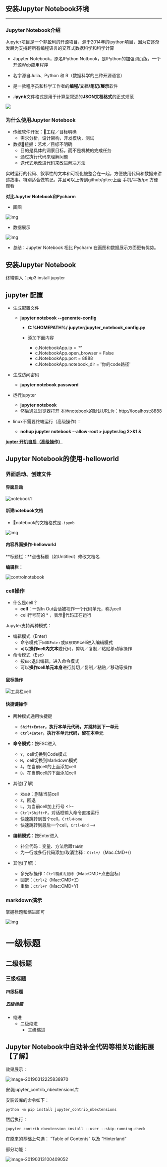 ## 安装Jupyter Notebook环境

***************

###  Jupyter Notebook介绍

Jupyter项目是一个非盈利的开源项目，源于2014年的ipython项目，因为它逐渐发展为支持跨所有编程语言的交互式数据科学和科学计算

* Jupyter Notebook，原名IPython Notbook，是IPython的加强网页版，一个开源Web应用程序

* 名字源自Julia、Python 和 R（数据科学的三种开源语言）
* 是一款程序员和科学工作者的**编程/文档/笔记/展示**软件
* **.ipynb**文件格式是用于计算型叙述的**JSON文档格式**的正式规范

![](./res/jupyternotebook.png)

### 为什么使用Jupyter Notebook

- 传统软件开发：工程／目标明确
  - 需求分析，设计架构，开发模块，测试
- 数据挖掘：艺术／目标不明确
  - 目的是具体的洞察目标，而不是机械的完成任务
  - 通过执行代码来理解问题
  - 迭代式地改进代码来改进解决方法

实时运行的代码、叙事性的文本和可视化被整合在一起，方便使用代码和数据来讲述故事。特别适合做笔记。并且可以上传到github/gitee上面 手机/平板/pc 方便观看



**对比Jupyter Notebook和Pycharm**

- 画图

![img](./res/%E5%B1%95%E7%A4%BA1.png)

* 数据展示

![img](./res/%E5%B1%95%E7%A4%BA2.png)

- 总结：Jupyter Notebook 相比 Pycharm 在画图和数据展示方面更有优势。

## 安装Jupyter Notebook

终端输入：pip3 install jupyter

## jupyter 配置

- 生成配置文件

  - **jupyter notebook --generate-config**
  
    - **C:%HOMEPATH%/.jupyter/jupyter_notebook_config.py**

    - 添加下面内容
        - c.NotebookApp.ip = '*'
        - c.NotebookApp.open_browser = False
        - c.NotebookApp.port = 8888
        - c.NotebookApp.notebook_dir = '你的code路径'

- 生成访问密码
    - **jupyter notebook password**

- 运行jupyter
    - **jupyter notebook**
    - 然后通过浏览器打开 本地notebook的默认URL为：http://localhost:8888

- linux不需要终端运行（高级操作）：
    - **nohup jupyter notebook --allow-root > jupyter.log 2>&1 &**
    
**[jupter 开机自启（高级操作）](http://note.youdao.com/noteshare?id=f081dd73ceac024ff4229114cbb2ff5f&sub=80DA157AD53F428B9CD2FB65CC854D54)**

## Jupyter Notebook的使用-helloworld

### 界面启动、创建文件

####  界面启动

![notebook1](./res/notebook1.png)

####  新建notebook文档

- notebook的文档格式是`.ipynb`

![img](./res/createnotebook.png)

#### 内容界面操作-helloworld

**标题栏：**点击标题（如Untitled）修改文档名

**编辑栏：**

![controlnotebook](./res/jupyter_helloworld.png)

### cell操作

- 什么是cell？
  - **cell**：一对In Out会话被视作一个代码单元，称为cell
  - cell行号前的 * ，表示代码正在运行

Jupyter支持两种模式：

- 编辑模式（Enter）
  - 命令模式下`回车Enter`或`鼠标双击`cell进入编辑模式
  - 可以**操作cell内文本**或代码，剪切／复制／粘贴移动等操作
- 命令模式（Esc）
  - 按`Esc`退出编辑，进入命令模式
  - 可以**操作cell单元本身**进行剪切／复制／粘贴／移动等操作

#### 鼠标操作

![工具栏cell](./res/%E5%B7%A5%E5%85%B7%E6%A0%8Fcell.png)

#### 快捷键操作

- 两种模式通用快捷键
  - **`Shift+Enter`，执行本单元代码，并跳转到下一单元**
  - **`Ctrl+Enter`，执行本单元代码，留在本单元**

- **命令模式**：按ESC进入
  - `Y`，cell切换到Code模式
  - `M`，cell切换到Markdown模式
  - `A`，在当前cell的上面添加cell
  - `B`，在当前cell的下面添加cell

- 其他(了解)
  - `双击D`：删除当前cell
  - `Z`，回退
  - `L`，为当前cell加上行号 <!--
  - `Ctrl+Shift+P`，对话框输入命令直接运行
  - 快速跳转到首个cell，`Crtl+Home`
  - 快速跳转到最后一个cell，`Crtl+End` -->

- **编辑模式**：按Enter进入
  - 补全代码：变量、方法后跟`Tab键`
  - 为一行或多行代码添加/取消注释：`Ctrl+/`（Mac:CMD+/）

- 其他(了解)：
  - 多光标操作：`Ctrl键点击鼠标`（Mac:CMD+点击鼠标）
  - 回退：`Ctrl+Z`（Mac:CMD+Z）
  - 重做：`Ctrl+Y`（Mac:CMD+Y)

### markdown演示

掌握标题和缩进即可

![img](./res/markdown%E6%BC%94%E7%A4%BA1.png)

# 一级标题

## 二级标题

### 三级标题

#### 四级标题

##### 五级标题

- 缩进
  - 二级缩进
    - 三级缩进

## Jupyter Notebook中自动补全代码等相关功能拓展【了解】

效果展示：

![image-20190312225838970](./res/nbextnsions1.png)

安装jupyter_contrib_nbextensions库

安装该库的命令如下：

```shell
python -m pip install jupyter_contrib_nbextensions
```

然后执行：

```shell
jupyter contrib nbextension install --user --skip-running-check
```

在原来的基础上勾选： “Table of Contents” 以及 “Hinterland”

部分功能：

![image-20190313100409052](./res/nbextensions2.png)


